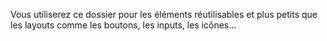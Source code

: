 Vous utiliserez ce dossier pour les éléments réutilisables et plus petits que les layouts comme les boutons, les inputs, les icônes…